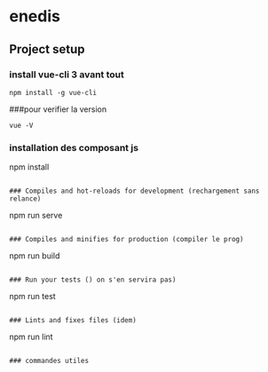 # enedis

## Project setup

### install vue-cli 3 avant tout
```
npm install -g vue-cli
```

###pour verifier la version
```
vue -V 
```

### installation des composant js
npm install
```

### Compiles and hot-reloads for development (rechargement sans relance)
```
npm run serve
```

### Compiles and minifies for production (compiler le prog)
```
npm run build
```

### Run your tests () on s'en servira pas)
```
npm run test
```

### Lints and fixes files (idem)
```
npm run lint
```

### commandes utiles

